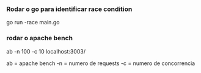 ### Rodar o go para identificar race condition
go run -race main.go


### rodar o apache bench

ab -n 100 -c 10 localhost:3003/

ab = apache bench
-n = numero de requests
-c = numero de concorrencia
